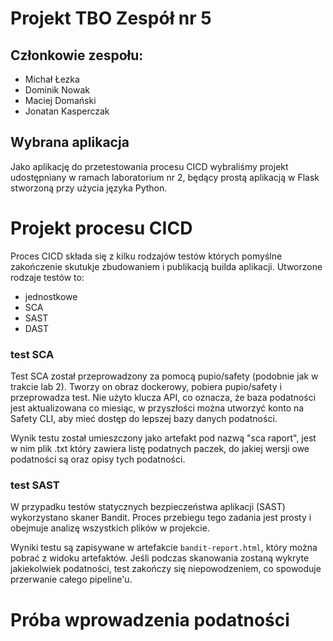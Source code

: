 # Projekt TBO Zespół nr 5

## Członkowie zespołu:
- Michał Łezka
- Dominik Nowak
- Maciej Domański
- Jonatan Kasperczak

## Wybrana aplikacja
Jako aplikację do przetestowania procesu CICD wybraliśmy projekt udostępniany w ramach laboratorium nr 2, będący prostą aplikacją w Flask stworzoną przy użycia języka Python.

# Projekt procesu CICD

Proces CICD składa się z kilku rodzajów testów których pomyślne zakończenie skutukje zbudowaniem i publikacją builda aplikacji.
Utworzone rodzaje testów to:
- jednostkowe
- SCA
- SAST
- DAST

### test SCA

Test SCA został przeprowadzony za pomocą pupio/safety (podobnie jak w trakcie lab 2).
Tworzy on obraz dockerowy, pobiera pupio/safety i przeprowadza test.
Nie użyto klucza API, co oznacza, że baza podatności jest aktualizowana co miesiąc, w przyszłości można utworzyć konto na Safety CLI, aby mieć dostęp do lepszej bazy danych podatności.

Wynik testu został umieszczony jako artefakt pod nazwą "sca raport", jest w nim plik .txt który zawiera listę podatnych paczek, do jakiej wersji owe podatności są oraz opisy tych podatności.


### test SAST 

W przypadku testów statycznych bezpieczeństwa aplikacji (SAST) wykorzystano skaner Bandit. Proces przebiegu tego zadania jest prosty i obejmuje analizę wszystkich plików w projekcie. 

Wyniki testu są zapisywane w artefakcie `bandit-report.html`, który można pobrać z widoku artefaktów. Jeśli podczas skanowania zostaną wykryte jakiekolwiek podatności, test zakończy się niepowodzeniem, co spowoduje przerwanie całego pipeline'u.


# Próba wprowadzenia podatności